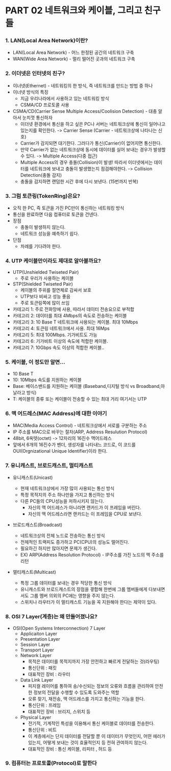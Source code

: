 # PART 02 네트워크와 케이블, 그리고 친구들

### 1. LAN(Local Area Network)이란?

- LAN(Local Area Network) - 어느 한정된 공간의 네트워크 구축
- WAN(Wide Area Network) - 멀리 떨어진 곳과의 네트워크 구축

### 2. 이더넷은 인터넷의 친구?

- 이너넷(Ethernet) - 네트워킹의 한 방식, 즉 네트워크를 만드는 방법 중 하나
- 이너넷 방식의 특징
  - 지금 우리나라에서 사용하고 있는 네트워킹 방식
  - CSMA/CD 프로토콜 사용
- CSMA/CD(Carrier Sense Multiple Access/Coolision Detection) - 대충 알아서 눈치껏 통신하자
  - 이더넷 환경에서 통신을 하고 싶은 PC나 서버는 네트워크상에 통신이 일어나고 있는지를 확인한다. -> Carrier Sense (Carrier - 네트워크상에 나타나는 신호)
  - Carrier가 감지되면 대기한다. 그러다가 통신(Carrier)이 없어지면 통신한다.
  - 만약 Carrier가 없는 네트워크상에 동시에 데이터를 실어 보내는 경우가 발생할 수 있다. -> Multiple Access(다중 접근)
  - Multiple Access의 경우 충돌(Collision)이 발생! 따라서 이더넷에서는 데이터를 네트워크에 보내고 충돌이 발생했는지 점검해야한다. -> Collision Detection(충돌 감지)
  - 충돌을 감지하면 랜덤한 시간 후에 다시 보낸다. (15번까지 반복)

### 3. 그럼 토큰링(TokenRing)은요?

- 오직 한 PC, 즉 토큰을 가진 PC만이 통신하는 네트워킹 방식
- 통신을 완료하면 다음 컴퓨터로 토큰을 건넨다.
- 장점
  - 충돌이 발생하지 않는다.
  - 네트워크 성능을 예측하기 쉽다.
- 단점
  - 차례를 기다려야 한다.

### 4. UTP 케이블만이라도 제대로 알아볼까요?

- UTP(Unshielded Twiseted Pair)
  - 주로 우리가 사용하는 케이블
- STP(Shielded Twiseted Pair)
  - 케이블의 주위를 절연체로 감싸서 보호
  - UTP보다 비싸고 성능 좋음
  - 주로 토큰링쪽에 많이 쓰임
- 카테고리 1: 주로 전화망에 사용, 따라서 데이터 전송요으로 부적합
- 카테고리 2: 데이터를 최대 4Mbps의 속도로 전송하는 케이블
- 카테고리 3: 10 Base T 네트워크에 사용되는 케이블. 최대 10Mbps
- 카테고리 4: 토큰링 네트워크에서 사용. 최대 16Mps
- 카테고리 5: 최대 100Mbps. 기가비트도 가능
- 카테고리 6: 기가비트 이상의 속도에 적합한 케이블.
- 카테고리 7: 10Gbps 속도 이상의 적합한 케이블..

### 5. 케이블, 이 정도만 알면…

- 10 Base T
- 10: 10Mbps 속도를 지원하는 케이블
- Base: 베이스밴드를 지원하는 케이블 (Baseband,디지털 방식 vs Broadband,아날라고 방식)
- T: 케이블의 종류 또는 케이블이 전송할 수 있는 최대 거리 여기서는 UTP

### 6. 맥 어드레스(MAC Address)에 대한 이야기

- MAC(Media Access Control) - 네트워크상에서 서로를 구분하는 주소
- IP 주소를 MAC으로 바꾸는 절차(ARP, Address Resulution Protocol)
- 48bit, 6옥텟(octet) -> 12자리의 16진수 맥어드레스
- 앞에서 6개의 16진수가 벤더, 생성자를 나타내느 코드로, 이 코드를 OUI(Orgnizational Unique Identifier)이라 한다.

### 7. 유니캐스트, 브로드캐스트, 멀티캐스트

- 유니캐스트(Unicast)

  - 현재 네트워크상에서 가장 많이 사용되는 통신 방식
  - 특정 목적지의 주소 하나만을 가지고 통신하는 방식
  - 다른 PC들의 CPU성능을 저하시키지 않는다.
    - 자신의 맥 어드레스가 아니라면 랜카드가 이 프레임을 버린다.
    - 자신의 맥 어드레스라면 랜카드는 이 프레임을 CPU로 보낸다.

- 브로드캐스트(Broadcast)

  - 네트워크상의 전체 노드로 전송하는 통신 방식
  - 전체적인 트랙피도 증가하고 PC(CPU)의 성능도 떨어진다.
  - 필요하긴 하지만 많아지면 문제가 생긴다.
  - EX) ARP(Address Resolution Protocol) - IP주소를 가진 노드의 맥 주소를 리턴

- 멀티캐스트(Multicast)
  - 특정 그룹 데이터를 보내는 경우 적당한 통신 방식
  - 유니캐스트와 브로드캐스트의 장점을 곃합해 한번에 그룹 멤버들에게 다보내면서도 그룹 멤버 의외의 PC에는 영향을 주지 않는다.
  - 스위치나 라우터가 이 멀티캐스트 기능을 꼭 지원해야 한다는 제약이 있다.

### 8. OSI 7 Layer(계층)는 왜 만들어졌나요?

- OSI(Open Systems Interconnection) 7 Layer
  - Applicaiton Layer
  - Presentation Layer
  - Session Layer
  - Transport Layer
  - Network Layer
    - 목적은 데이터를 목적지까지 가장 안전하고 빠르게 전달하는 것(라우팅)
    - 통신단위 : 패킷
    - 대표적인 장비 : 라우터
  - Data Link Layer
    - 피지컬 레이어를 통하여 송/수신되는 정보의 오류와 흐름을 관리하여 안전한 정보의 전달을 수행할 수 있도록 도와주는 역할
    - 오류 찾기, 재전송, 맥 어드레스를 가지고 통신하는 기능을 한다.
    - 통신단위 : 프레임
    - 대표적인 장비 : 브리지, 스위치 등
  - Physical Layer
    - 전기적, 기계적인 특성을 이용해서 통신 케이블로 데이터를 전송한다.
    - 통신단위 : 비트
    - 이 계층에서는 단지 데이터를 전달할 뿐 이 데이터가 무엇인지, 어떤 에러가 있는지, 어떻게 보내는 것이 효율적인지 등 전혀 관여하지 않는다.
    - 대표적인 장비 : 통신 케이블, 리피터 , 허드 등

### 9. 컴퓨터는 프로토콜(Protocol)로 말한다
